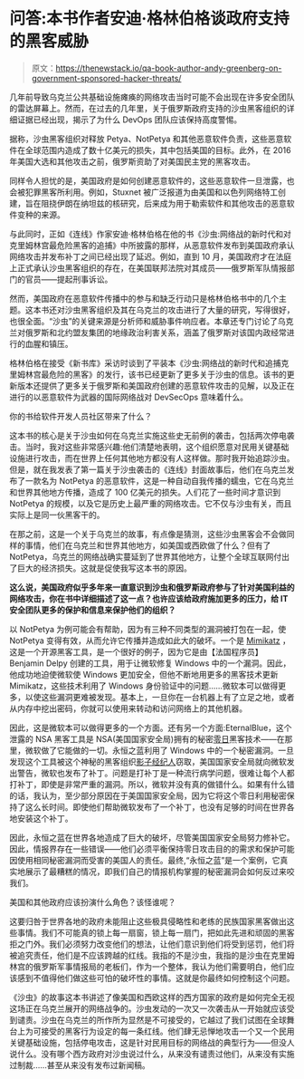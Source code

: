 # 问答:本书作者安迪·格林伯格谈政府支持的黑客威胁

> 原文：<https://thenewstack.io/qa-book-author-andy-greenberg-on-government-sponsored-hacker-threats/>

几年前导致乌克兰公共基础设施瘫痪的网络攻击当时可能不会出现在许多安全团队的雷达屏幕上。然而，在过去的几年里，关于俄罗斯政府支持的沙虫黑客组织的详细证据已经出现，揭示了为什么 DevOps 团队应该保持高度警惕。

据称，沙虫黑客组织对释放 Petya、NotPetya 和其他恶意软件负责，这些恶意软件在全球范围内造成了数十亿美元的损失，其中包括美国的目标。此外，在 2016 年美国大选和其他攻击之前，俄罗斯资助了对美国民主党的黑客攻击。

同样令人担忧的是，美国政府是如何创建恶意软件的，这些恶意软件一旦泄露，也会被犯罪黑客所利用。例如，Stuxnet 被广泛报道为由美国和以色列网络特工创建，旨在阻挠伊朗在纳坦兹的核研究，后来成为用于勒索软件和其他攻击的恶意软件变种的来源。

与此同时，正如《连线》作家安迪·格林伯格在他的书《沙虫:网络战的新时代和对克里姆林宫最危险黑客的追捕》中所披露的那样，从恶意软件发布到美国政府承认网络攻击并发布补丁之间已经出现了延迟。例如，直到 10 月，美国政府才在法庭上正式承认沙虫黑客组织的存在，在美国联邦法院对其成员——俄罗斯军队情报部门的官员——提起刑事诉讼。

然而，美国政府在恶意软件传播中的参与和缺乏行动只是格林伯格书中的几个主题。这本书还对沙虫黑客组织及其在乌克兰的攻击进行了大量的研究，写得很好，也很全面。“沙虫”的关键来源是分析师和威胁事件响应者。本章还专门讨论了乌克兰对俄罗斯和北约盟友集团的地缘政治利害关系，涵盖了俄罗斯对该国内政经常进行的血腥和镇压。

格林伯格在接受《新书库》采访时谈到了平装本《沙虫:网络战的新时代和追捕克里姆林宫最危险的黑客》的发行，该书已经更新了更多关于沙虫的信息。该书的更新版本还提供了更多关于俄罗斯和美国政府创建的恶意软件攻击的见解，以及正在进行的以恶意软件为武器的国际网络战对 DevSecOps 意味着什么。

你的书给软件开发人员社区带来了什么？

这本书的核心是关于沙虫如何在乌克兰实施这些史无前例的袭击，包括两次停电袭击。当时，我对这些非常感兴趣:他们清楚地表明，这个组织愿意对民用关键基础设施进行攻击，而在世界上任何其他地方都没有人这样做。那时我开始追踪沙虫。但是，就在我发表了第一篇关于沙虫袭击的《连线》封面故事后，他们在乌克兰发布了一款名为 NotPetya 的恶意软件，这是一种自动自我传播的蠕虫，它在乌克兰和世界其他地方传播，造成了 100 亿美元的损失。人们花了一些时间才意识到 NotPetya 的规模，以及它是历史上最严重的网络攻击。它不仅与沙虫有关，而且实际上是同一伙黑客干的。

在那之前，这是一个关于乌克兰的故事，有点像是猜测，这些沙虫黑客会不会做同样的事情，他们在乌克兰和世界其他地方，如美国或西欧做了什么？但有了 NotPetya，乌克兰的网络战确实蔓延到了世界其他地方，让整个全球互联网付出了巨大的经济损失。这就是促使我写这本书的原因。

**这么说，美国政府似乎多年来一直意识到沙虫和俄罗斯政府参与了针对美国利益的网络攻击，你在书中详细描述了这一点？也许应该给政府施加更多的压力，给 IT 安全团队更多的保护和信息来保护他们的组织？**

以 NotPetya 为例可能会有帮助，因为有三种不同类型的漏洞被打包在一起，使 NotPetya 变得有效，从而允许它传播并造成如此大的破坏。一个是 [Mimikatz](https://github.com/gentilkiwi/mimikatz) ，这是一个开源黑客工具，是一个很好的例子，因为它是由【法国程序员】Benjamin Delpy 创建的工具，用于让微软修复 Windows 中的一个漏洞。因此，他成功地迫使微软使 Windows 更加安全，但他不断地用更多的黑客技术更新 Mimikatz，这些技术利用了 Windows 身份验证中的问题……微软本可以做得更多，以使这些漏洞更难被发现。基本上，一旦你在一台机器上有了立足之地，或者从内存中挖出密码，你就可以使用来转动和访问网络上的其他机器。

因此，这是微软本可以做得更多的一个方面。还有另一个方面:EternalBlue，这个泄露的 NSA 黑客工具是 NSA(美国国家安全局)拥有的秘密[零日](https://en.wikipedia.org/wiki/Zero-day_(computing))黑客技术——在那里，微软做了它能做的一切。永恒之蓝利用了 Windows 中的一个秘密漏洞。一旦发现这个工具被这个神秘的黑客组织[影子经纪人](https://en.wikipedia.org/wiki/The_Shadow_Brokers)窃取，美国国家安全局就向微软发出警告，微软也发布了补丁。问题是打补丁是一种流行病学问题，很难让每个人都打补丁，即使是非常严重的漏洞。所以，微软并没有真的做错什么。如果有什么错的话，我认为，至少部分原因在于美国国家安全局，因为它将这个零日利用秘密保持了这么长时间。即使他们帮助微软发布了一个补丁，也没有足够的时间在世界各地安装这个补丁。

因此，永恒之蓝在世界各地造成了巨大的破坏，尽管美国国家安全局努力修补它。因此，情报界存在一些错误——他们必须平衡保持零日攻击目的的需求和保护可能因使用相同秘密漏洞而受害的美国人的责任。最终,“永恒之蓝”是一个案例，它真实地展示了最糟糕的情况，即我们自己的情报机构掌握的秘密漏洞会如何反过来咬我们。

美国和其他政府应该扮演什么角色？该怪谁呢？

这要归咎于世界各地的政府未能阻止这些极具侵略性和老练的民族国家黑客做出这些事情。我们不可能真的锁上每一扇窗，锁上每一扇门，把如此先进和顽固的黑客拒之门外。我们必须努力改变他们的想法，让他们意识到他们将受到惩罚，他们将被追究责任，他们是不应该跨越的红线。我指的不是沙虫，我指的是沙虫在克里姆林宫的俄罗斯军事情报局的老板们，作为一个整体，我认为他们需要明白，他们应该感到不值得他们做这些可怕的破坏性的事情。这就是你最终如何控制这个问题。

《沙虫》的故事这本书讲述了像美国和西欧这样的西方国家的政府是如何完全无视这场正在乌克兰展开的网络战争的。沙虫发动的一次又一次袭击从一开始就应该受到谴责。沙虫在乌克兰的所作所为显然是不可接受的，它越过了我们试图在全球舞台上为可接受的黑客行为设定的每一条红线。他们肆无忌惮地攻击一个又一个民用关键基础设施，包括停电攻击，这是针对民用目标的网络战的典型行为——但没人说什么。没有哪个西方政府对沙虫说过什么，从来没有谴责过他们，从来没有实施过制裁……甚至从来没有发布过新闻稿。

<svg viewBox="0 0 68 31" version="1.1" xmlns:xlink="http://www.w3.org/1999/xlink"><title>Group</title> <desc>Created with Sketch.</desc></svg>